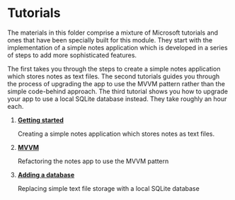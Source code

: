 # Tutorials

The materials in this folder comprise a mixture of Microsoft tutorials and ones that have
been specially built for this module. They start with the implementation of a simple notes
application which is developed in a series of steps to add more sophisticated features.

The first takes you through the steps to create a simple notes application which
stores notes as text files. The second tutorials guides you through the process of upgrading
the app to use the MVVM pattern rather than the simple code-behind approach. The third tutorial
shows you how to upgrade your app to use a local SQLite database instead. They take roughly an
hour each.

1. [**Getting started**](https://learn.microsoft.com/en-us/dotnet/maui/tutorials/notes-app/)

   Creating a simple notes application which stores notes as text files.
2. [**MVVM**](https://learn.microsoft.com/en-us/dotnet/maui/tutorials/notes-mvvm/)

   Refactoring the notes app to use the MVVM pattern
3. [**Adding a database**](sqlite.md)

   Replacing simple text file storage with a local SQLite database

